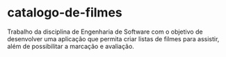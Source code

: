 # catalogo-de-filmes
Trabalho da disciplina de Engenharia de Software com o objetivo de desenvolver uma aplicação que permita criar listas de filmes para assistir, além de possibilitar a marcação e avaliação.
